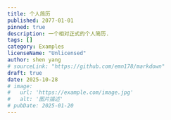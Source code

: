 ```yaml
---
title: 个人简历
published: 2077-01-01
pinned: true
description: 一个相对正式的个人简历.
tags: []
category: Examples
licenseName: "Unlicensed"
author: shen yang
# sourceLink: "https://github.com/emn178/markdown"
draft: true
date: 2025-10-28
# image:
#   url: 'https://example.com/image.jpg'
#   alt: '图片描述'
# pubDate: 2025-01-20
---
```


